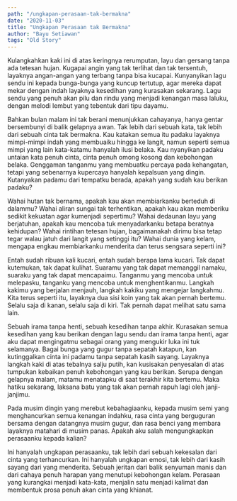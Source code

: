 ```yaml
---
path: "/ungkapan-perasaan-tak-bermakna"
date: "2020-11-03"
title: "Ungkapan Perasaan tak Bermakna"
author: "Bayu Setiawan"
tags: "Old Story"
---
```

Kulangkahkan kaki ini di atas keringnya rerumputan, layu dan gersang tanpa ada tetesan hujan. Kugapai angin yang tak terlihat dan tak tersentuh, layaknya angan-angan yang terbang tanpa bisa kucapai. Kunyanyikan lagu sendu ini kepada bunga-bunga yang kuncup tertutup, agar mereka dapat mekar dengan indah layaknya kesedihan yang kurasakan sekarang. Lagu sendu yang penuh akan pilu dan rindu yang menjadi kenangan masa laluku, dengan melodi lembut yang tebentuk dari tipu dayamu.

Bahkan bulan malam ini tak berani menunjukkan cahayanya, hanya gentar bersembunyi di balik gelapnya awan. Tak lebih dari sebuah kata, tak lebih dari sebuah cinta tak bermakna. Kau katakan semua itu padaku layaknya mimpi-mimpi indah yang membuaiku hingga ke langit, namun seperti semua mimpi yang lain kata-katamu hanyalah ilusi belaka. Kau nyanyikan padaku untaian kata penuh cinta, cinta penuh omong kosong dan kebohongan belaka. Genggaman tanganmu yang membuatku percaya pada kehangatan, tetapi yang sebenarnya kupercaya hanyalah kepalsuan yang dingin. Kutanyakan padamu dari tempatku berada, apakah yang sudah kau berikan padaku?

Wahai hutan tak bernama, apakah kau akan membiarkanku berteduh di dalammu? Wahai aliran sungai tak terhentikan, apakah kau akan memberiku sedikit kekuatan agar kumenjadi sepertimu? Wahai dedaunan layu yang berjatuhan, apakah kau mencoba tuk menyadarkanku betapa beratnya kehidupan? Wahai rintihan tetesan hujan, bagaimanakah dirimu bisa tetap tegar walau jatuh dari langit yang setinggi itu? Wahai dunia yang kelam, mengapa engkau membiarkanku menderita dan terus sengsara seperti ini?

Entah sudah ribuan kali kucari, entah sudah berapa lama kucari. Tak dapat kutemukan, tak dapat kulihat. Suaramu yang tak dapat memanggil namaku, suaraku yang tak dapat mencapaimu. Tanganmu yang mencoba untuk melepasku, tanganku yang mencoba untuk menghentikanmu. Langkah kakimu yang berjalan menjauh, langkah kakiku yang mengejar langkahmu. Kita terus seperti itu, layaknya dua sisi koin yang tak akan pernah bertemu. Selalu saja di kanan, selalu saja di kiri. Tak pernah dapat melihat satu sama lain.

Sebuah irama tanpa henti, sebuah kesedihan tanpa akhir. Kurasakan semua kesedihan yang kau berikan dengan lagu sendu dan irama tanpa henti, agar aku dapat mengingatmu sebagai orang yang mengukir luka ini tuk selamanya.
Bagai bunga yang gugur tanpa sepatah katapun, kan kutinggalkan cinta ini padamu tanpa sepatah kasih sayang. Layaknya langkah kaki di atas tebalnya salju putih, kan kusisakan penyesalan di atas tumpukan kebaikan penuh kebohongan yang kau berikan. Serupa dengan gelapnya malam, matamu menatapku di saat terakhir kita bertemu. Maka hatiku sekarang, laksana batu yang tak akan pernah rapuh lagi oleh janji-janjimu.

Pada musim dingin yang merebut kebahagiaanku, kepada musim semi yang menghancurkan semua kenangan indahku, rasa cinta yang berguguran bersama dengan datangnya musim gugur, dan rasa benci yang membara layaknya matahari di musim panas. Apakah aku salah mengungkapkan perasaanku kepada kalian?

Ini hanyalah ungkapan perasaanku, tak lebih dari sebuah kekesalan dari cinta yang terhancurkan. Ini hanyalah ungkapan emosi, tak lebih dari kasih sayang dari yang menderita. Sebuah jeritan dari balik senyuman manis dan dari cahaya penuh harapan yang menutupi kebohongan kelam. Perasaan yang kurangkai menjadi kata-kata, menjalin satu menjadi kalimat dan membentuk prosa penuh akan cinta yang khianat.
